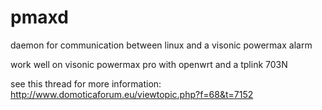pmaxd
=====

daemon for communication between linux and a visonic powermax alarm

work well on visonic powermax pro with openwrt and a tplink 703N

see this thread for more information:
http://www.domoticaforum.eu/viewtopic.php?f=68&t=7152


